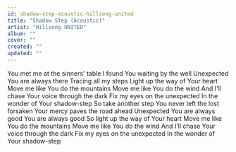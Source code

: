```yaml
---
id: shadow-step-acoustic-hillsong-united
title: "Shadow Step (Acoustic)"
artist: "Hillsong UNITED"
album: ""
cover: ""
created: ""
updated: ""
---
```


You met me at the sinners' table
I found You waiting by the well
Unexpected
You are always there
Tracing all my steps
Light up the way of Your heart
Move me like You do the mountains
Move me like You do the wind
And I'll chase Your voice through the dark
Fix my eyes on the unexpected
In the wonder of Your shadow-step
So take another step
You never left the lost forsaken
Your mercy paves the road ahead
Unexpected
You are always good
You are always good
So light up the way of Your heart
Move me like You do the mountains
Move me like You do the wind
And I'll chase Your voice through the dark
Fix my eyes on the unexpected
In the wonder of Your shadow-step
